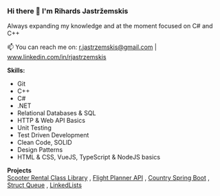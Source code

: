 ### Hi there 👋 I'm Rihards Jastržemskis

Always expanding my knowledge and at the moment focused on C# and C++

📫 You can reach me on: r.jastrzemskis@gmail.com | www.linkedin.com/in/rjastrzemskis

**Skills:**
- Git
- C++
- C#
- .NET
- Relational Databases & SQL
- HTTP & Web API Basics
- Unit Testing
- Test Driven Development
- Clean Code, SOLID
- Design Patterns
- HTML & CSS, VueJS, TypeScript & NodeJS basics

**Projects**  
[Scooter Rental Class Library](https://github.com/rjastrzemskis/Scooter-rental-service) , 
[Flight Planner API](https://github.com/rjastrzemskis/Flight-Planner) ,
[Country Spring Boot]( https://github.com/rjastrzemskis/28Stone_Homework) ,
[Struct Queue](https://github.com/rjastrzemskis/University/tree/main/3%20semester/LineQueue) ,
[LinkedLists](https://github.com/rjastrzemskis/University/tree/main/3%20semester/List) 


<!--
**rjastrzemskis/rjastrzemskis** is a ✨ _special_ ✨ repository because its `README.md` (this file) appears on your GitHub profile.

Here are some ideas to get you started:

- 🔭 I’m currently working on ...
- 🌱 I’m currently learning ...
- 👯 I’m looking to collaborate on ...
- 🤔 I’m looking for help with ...
- 💬 Ask me about ...
- 📫 How to reach me: ...
- 😄 Pronouns: ...
- ⚡ Fun fact: ...
-->
